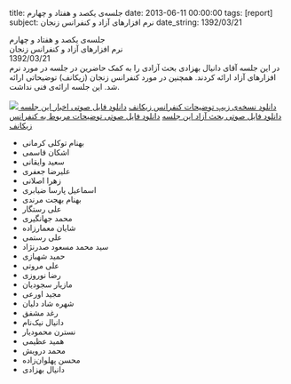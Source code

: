 title: جلسه‌ی یکصد و هفتاد و چهارم
date: 2013-06-11 00:00:00
tags: [report]
subject: نرم افزارهای آزاد و کنفرانس زنجان
date_string: 1392/03/21


<div class="title">
جلسه‌ی یکصد و هفتاد و چهارم
</div>

<div class="subject">
نرم افزارهای آزاد و کنفرانس زنجان
</div>

<div class="date">
1392/03/21
</div>

<div class="body">
در این جلسه آقای دانیال بهزادی بحث آزادی را به کمک حاضرین در جلسه در مورد نرم افزارهای آزاد ارائه کردند. همچنین در مورد کنفرانس زنجان (زیکانف) توضیحاتی ارائه شد. این جلسه ارائه‌ی فنی نداشت.
<br />
<br />
<a href="photos/174/1392_03_21.jpg">
   <img src="photos/174/1392_03_21_thumb.jpg" class="photo" />
</a>
<a href="/presentations/92_03_21_zconf.zip" class="attachment">دانلود نسخه‌ی زیپ توضیحات کنفرانس زیکانف</a>
<a href="/audios/92_03_21_news.ogg" class="attachment">دانلود فایل صوتی اخبار این جلسه</a>
<a href="/audios/92_03_21_interactive.ogg" class="attachment">دانلود فایل صوتی بحث آزاد این جلسه</a>
<a href="/audios/92_03_21_zconf.ogg" class="attachment">دانلود فایل صوتی توضیحات مربوط به کنفرانس زیکانف</a>

<ul class="members bullet">
<li>بهنام توکلی کرمانی</li>
<li>اشکان قاسمی</li>
<li>سعید وایقانی</li>
<li>علیرضا جعفری</li>
<li>زهرا اصلانی</li>
<li>اسماعیل پارسا ضیابری</li>
<li>بهنام بهجت مرندی</li>
<li>علی رستگار</li>
<li>محمد جهانگیری</li>
<li>شایان معمارزاده</li>
<li>علی رستمی</li>
<li>سید محمد مسعود صدرنژاد</li>
<li>حمید شهبازی</li>
<li>علی مروتی</li>
<li>رضا نوروزی</li>
<li>مازیار سجودیان</li>
<li>مجید اورعی</li>
<li>شهره شاد دلیان</li>
<li>رغد مشفق</li>
<li>دانیال نیک‌نام</li>
<li>نسترن محمودیار</li>
<li>همید عظیمی</li>
<li>محمد درویش</li>
<li>محسن پهلوان‌زاده</li>
<li>دانیال بهزادی</li>
</ul>
</div>


